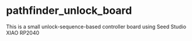 # pathfinder_unlock_board
This is a small unlock-sequence-based controller board using Seed Studio XIAO RP2040
